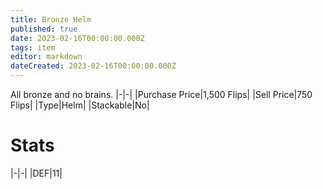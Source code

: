 ```yaml
---
title: Bronze Helm
published: true
date: 2023-02-16T00:00:00.000Z
tags: item
editor: markdown
dateCreated: 2023-02-16T00:00:00.000Z
---
```


All bronze and no brains.
|-|-|
|Purchase Price|1,500 Flips|
|Sell Price|750 Flips|
|Type|Helm|
|Stackable|No|

# Stats
|-|-|
|DEF|11|
